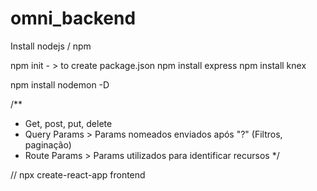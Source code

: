 # omni_backend

Install nodejs / npm

npm init - > to create package.json
npm install express
npm install knex

npm install nodemon -D

/**
 * Get, post, put, delete 
 * Query Params > Params nomeados enviados após "?" (Filtros, paginação)
 * Route Params > Params utilizados para identificar recursos
 */


// npx create-react-app frontend